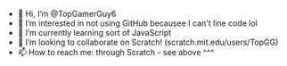 - 👋 Hi, I’m @TopGamerGuy6
- 👀 I’m interested in not using GitHub becausee I can't line code lol
- 🌱 I’m currently learning sort of JavaScript
- 💞️ I’m looking to collaborate on Scratch! (scratch.mit.edu/users/TopGG)
- 📫 How to reach me: through Scratch - see above ^^^

<!---
TopGamerGuy6/TopGamerGuy6 is a ✨ special ✨ repository because its `README.md` (this file) appears on your GitHub profile.
You can click the Preview link to take a look at your changes.
--->
